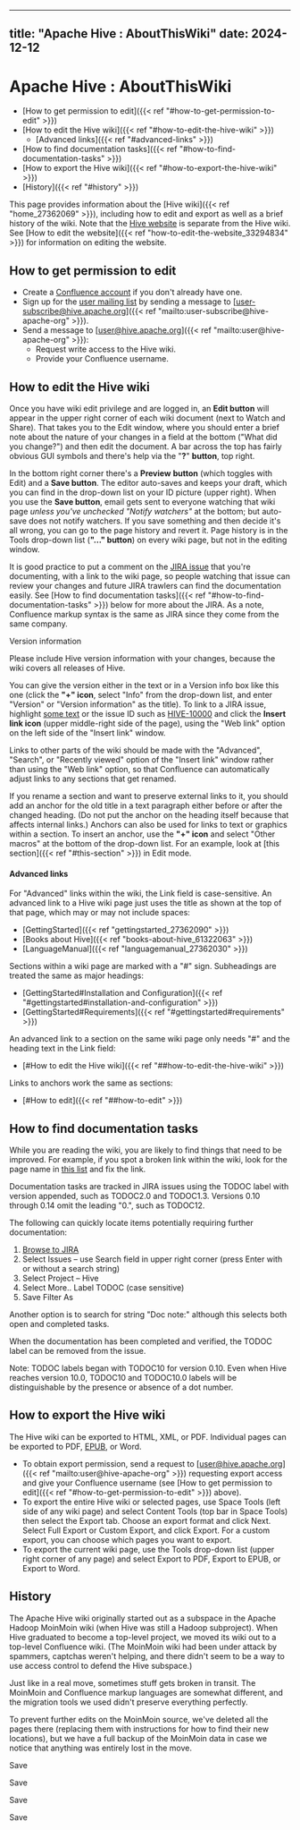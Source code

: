 ---

title: "Apache Hive : AboutThisWiki"
date: 2024-12-12
----------------

# Apache Hive : AboutThisWiki

* [How to get permission to edit]({{< ref "#how-to-get-permission-to-edit" >}})
* [How to edit the Hive wiki]({{< ref "#how-to-edit-the-hive-wiki" >}})
  + [Advanced links]({{< ref "#advanced-links" >}})
* [How to find documentation tasks]({{< ref "#how-to-find-documentation-tasks" >}})
* [How to export the Hive wiki]({{< ref "#how-to-export-the-hive-wiki" >}})
* [History]({{< ref "#history" >}})

This page provides information about the [Hive wiki]({{< ref "home_27362069" >}}), including how to edit and export as well as a brief history of the wiki. Note that the [Hive website](http://hive.apache.org/) is separate from the Hive wiki. See [How to edit the website]({{< ref "how-to-edit-the-website_33294834" >}}) for information on editing the website.

## How to get permission to edit

* Create a [Confluence account](https://cwiki.apache.org/confluence/signup.action) if you don't already have one.
* Sign up for the [user mailing list](http://hive.apache.org/mailing_lists.html) by sending a message to [user-subscribe@hive.apache.org]({{< ref "mailto:user-subscribe@hive-apache-org" >}}).
* Send a message to [user@hive.apache.org]({{< ref "mailto:user@hive-apache-org" >}}):
  + Request write access to the Hive wiki.
  + Provide your Confluence username.

## How to edit the Hive wiki

Once you have wiki edit privilege and are logged in, an **Edit button** will appear in the upper right corner of each wiki document (next to Watch and Share). That takes you to the Edit window, where you should enter a brief note about the nature of your changes in a field at the bottom ("What did you change?") and then edit the document. A bar across the top has fairly obvious GUI symbols and there's help via the "**?**" **button**, top right.

In the bottom right corner there's a **Preview** **button** (which toggles with Edit) and a **Save button**. The editor auto-saves and keeps your draft, which you can find in the drop-down list on your ID picture (upper right). When you use the **Save button**, email gets sent to everyone watching that wiki page *unless* *you've unchecked "Notify watchers"* at the bottom; but auto-save does not notify watchers. If you save something and then decide it's all wrong, you can go to the page history and revert it. Page history is in the Tools drop-down list (**"..." button**) on every wiki page, but not in the editing window.

It is good practice to put a comment on the [JIRA issue](https://issues.apache.org/jira/browse/HIVE-10000) that you're documenting, with a link to the wiki page, so people watching that issue can review your changes and future JIRA trawlers can find the documentation easily. See [How to find documentation tasks]({{< ref "#how-to-find-documentation-tasks" >}}) below for more about the JIRA. As a note, Confluence markup syntax is the same as JIRA since they come from the same company.

Version information

Please include Hive version information with your changes, because the wiki covers all releases of Hive.

You can give the version either in the text or in a Version info box like this one (click the **"+" icon**, select "Info" from the drop-down list, and enter "Version" or "Version information" as the title). To link to a JIRA issue, highlight [some text](https://issues.apache.org/jira/browse/HIVE-10000) or the issue ID such as [HIVE-10000](https://issues.apache.org/jira/browse/HIVE-10000) and click the **Insert link icon** (upper middle-right side of the page), using the "Web link" option on the left side of the "Insert link" window.

Links to other parts of the wiki should be made with the "Advanced", "Search", or "Recently viewed" option of the "Insert link" window rather than using the "Web link" option, so that Confluence can automatically adjust links to any sections that get renamed.

If you rename a section and want to preserve external links to it, you should add an anchor for the old title in a text paragraph either before or after the changed heading. (Do not put the anchor on the heading itself because that affects internal links.) Anchors can also be used for links to text or graphics within a section. To insert an anchor, use the **"+" icon** and select "Other macros" at the bottom of the drop-down list. For an example, look at [this section]({{< ref "#this-section" >}}) in Edit mode.

#### Advanced links

For "Advanced" links within the wiki, the Link field is case-sensitive. An advanced link to a Hive wiki page just uses the title as shown at the top of that page, which may or may not include spaces:

* [GettingStarted]({{< ref "gettingstarted_27362090" >}})
* [Books about Hive]({{< ref "books-about-hive_61322063" >}})
* [LanguageManual]({{< ref "languagemanual_27362030" >}})

Sections within a wiki page are marked with a "#" sign. Subheadings are treated the same as major headings:

* [GettingStarted#Installation and Configuration]({{< ref "#gettingstarted#installation-and-configuration" >}})
* [GettingStarted#Requirements]({{< ref "#gettingstarted#requirements" >}})

An advanced link to a section on the same wiki page only needs "#" and the heading text in the Link field:

* [#How to edit the Hive wiki]({{< ref "##how-to-edit-the-hive-wiki" >}})

Links to anchors work the same as sections:

* [#How to edit]({{< ref "##how-to-edit" >}})

## How to find documentation tasks

While you are reading the wiki, you are likely to find things that need to be improved. For example, if you spot a broken link within the wiki, look for the page name in [this list](https://cwiki.apache.org/confluence/pages/listpages-dirview.action?key=Hive) and fix the link.

Documentation tasks are tracked in JIRA issues using the TODOC label with version appended, such as TODOC2.0 and TODOC1.3. Versions 0.10 through 0.14 omit the leading "0.", such as TODOC12.

The following can quickly locate items potentially requiring further documentation:

1. [Browse to JIRA](https://issues.apache.org/jira/browse/HIVE/?selectedTab=com.atlassian.jira.jira-projects-plugin:issues-panel)
2. Select Issues – use Search field in upper right corner (press Enter with or without a search string)
3. Select Project – Hive
4. Select More.. Label TODOC (case sensitive)
5. Save Filter As

Another option is to search for string "Doc note:" although this selects both open and completed tasks.

When the documentation has been completed and verified, the TODOC label can be removed from the issue.

Note: TODOC labels began with TODOC10 for version 0.10. Even when Hive reaches version 10.0, TODOC10 and TODOC10.0 labels will be distinguishable by the presence or absence of a dot number.

## How to export the Hive wiki

The Hive wiki can be exported to HTML, XML, or PDF. Individual pages can be exported to PDF, [EPUB](http://en.wikipedia.org/wiki/EPUB), or Word.

* To obtain export permission, send a request to [user@hive.apache.org]({{< ref "mailto:user@hive-apache-org" >}}) requesting export access and give your Confluence username (see [How to get permission to edit]({{< ref "#how-to-get-permission-to-edit" >}}) above).
* To export the entire Hive wiki or selected pages, use Space Tools (left side of any wiki page) and select Content Tools (top bar in Space Tools) then select the Export tab. Choose an export format and click Next. Select Full Export or Custom Export, and click Export. For a custom export, you can choose which pages you want to export.
* To export the current wiki page, use the Tools drop-down list (upper right corner of any page) and select Export to PDF, Export to EPUB, or Export to Word.

## History

The Apache Hive wiki originally started out as a subspace in the Apache Hadoop MoinMoin wiki (when Hive was still a Hadoop subproject). When Hive graduated to become a top-level project, we moved its wiki out to a top-level Confluence wiki. (The MoinMoin wiki had been under attack by spammers, captchas weren't helping, and there didn't seem to be a way to use access control to defend the Hive subspace.)

Just like in a real move, sometimes stuff gets broken in transit. The MoinMoin and Confluence markup languages are somewhat different, and the migration tools we used didn't preserve everything perfectly.

To prevent further edits on the MoinMoin source, we've deleted all the pages there (replacing them with instructions for how to find their new locations), but we have a full backup of the MoinMoin data in case we notice that anything was entirely lost in the move.

Save

Save

Save

Save

